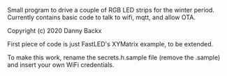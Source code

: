 Small program to drive a couple of RGB LED strips for the winter period.
Currently contains basic code to talk to wifi, mqtt, and allow OTA.

Copyright (c) 2020 Danny Backx

First piece of code is just FastLED's XYMatrix example, to be extended.

To make this work, rename the secrets.h.sample file (remove the .sample) and insert
your own WiFi credentials.
